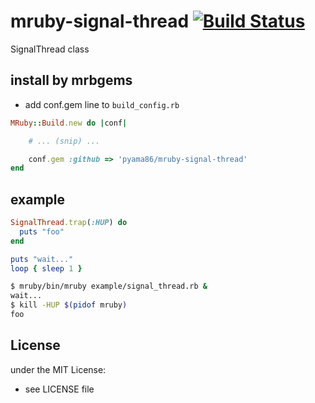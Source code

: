 # mruby-signal-thread   [![Build Status](https://travis-ci.org/pyama86/mruby-signal-thread.svg?branch=master)](https://travis-ci.org/pyama86/mruby-signal-thread)
SignalThread class
## install by mrbgems
- add conf.gem line to `build_config.rb`

```ruby
MRuby::Build.new do |conf|

    # ... (snip) ...

    conf.gem :github => 'pyama86/mruby-signal-thread'
end
```
## example
```ruby
SignalThread.trap(:HUP) do
  puts "foo"
end

puts "wait..."
loop { sleep 1 }
```

```bash
$ mruby/bin/mruby example/signal_thread.rb &
wait...
$ kill -HUP $(pidof mruby)
foo
```

## License
under the MIT License:
- see LICENSE file
